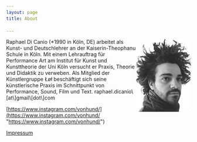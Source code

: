 ```yaml
---
layout: page
title: About

---
```

<img src="uploads/unbenannt-5.jpg" alt="bild" height="200px" width="150px" style="float:right;">
Raphael Di Canio (*1990 in Köln, DE) arbeitet als Kunst- und Deutschlehrer an der Kaiserin-Theophanu Schule in Köln. Mit einem Lehrauftrag für Performance Art am Institut für Kunst und Kunsttheorie der Uni Köln versucht er Praxis, Theorie und Didaktik zu verweben. Als Mitglied der Künstlergruppe Łøł beschäftigt sich seine künstlerische Praxis im Schnittpunkt von Performance, Sound, Film und Text.
raphael.dicanio\[at\]gmail\[dot\]com

[https://www.instagram.com/vonhund/](https://www.instagram.com/vonhund/ "https://www.instagram.com/vonhund/")

[Impressum](/impressum "Impressum")